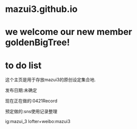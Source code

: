 # mazui3.github.io

# we welcome our new member goldenBigTree!

# to do list
这个主页是用于存放mazui3的原创设定集合地.


发布日期:未确定

现在正在做的:0421Record

预定做的:sns使用记录整理


ig:mazui_3
lofter+weibo:mazui3
